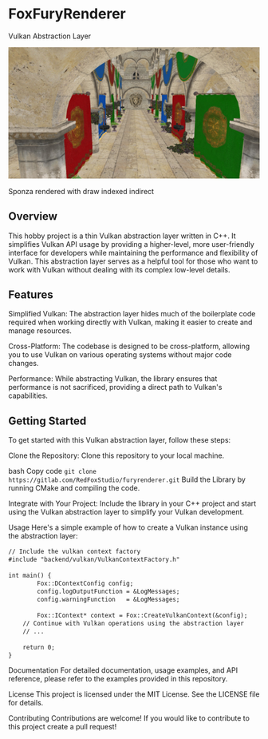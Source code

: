 # FoxFuryRenderer
Vulkan Abstraction Layer


![Sponza](sponza.jpg "Sponza")

Sponza rendered with draw indexed indirect

## Overview
This hobby project is a thin Vulkan abstraction layer written in C++. It simplifies Vulkan API usage by providing a higher-level, more user-friendly interface for developers while maintaining the performance and flexibility of Vulkan. This abstraction layer serves as a helpful tool for those who want to work with Vulkan without dealing with its complex low-level details.

## Features
Simplified Vulkan: The abstraction layer hides much of the boilerplate code required when working directly with Vulkan, making it easier to create and manage resources.

Cross-Platform: The codebase is designed to be cross-platform, allowing you to use Vulkan on various operating systems without major code changes.

Performance: While abstracting Vulkan, the library ensures that performance is not sacrificed, providing a direct path to Vulkan's capabilities.

## Getting Started
To get started with this Vulkan abstraction layer, follow these steps:

Clone the Repository: Clone this repository to your local machine.

bash
Copy code
`git clone https://gitlab.com/RedFoxStudio/furyrenderer.git`
Build the Library by running CMake and compiling the code.

Integrate with Your Project: Include the library in your C++ project and start using the Vulkan abstraction layer to simplify your Vulkan development.

Usage
Here's a simple example of how to create a Vulkan instance using the abstraction layer:
```
// Include the vulkan context factory
#include "backend/vulkan/VulkanContextFactory.h"

int main() {
        Fox::DContextConfig config;
        config.logOutputFunction = &LogMessages;
        config.warningFunction   = &LogMessages;

        Fox::IContext* context = Fox::CreateVulkanContext(&config);
    // Continue with Vulkan operations using the abstraction layer
    // ...

    return 0;
}
```

Documentation
For detailed documentation, usage examples, and API reference, please refer to the examples provided in this repository.

License
This project is licensed under the MIT License. See the LICENSE file for details.

Contributing
Contributions are welcome! If you would like to contribute to this project create a pull request!





